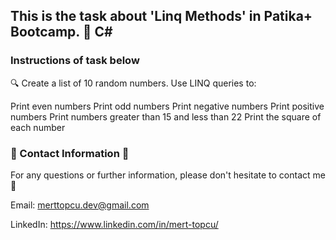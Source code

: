 ## This is the task about 'Linq Methods' in Patika+ Bootcamp. :notebook: C#

### Instructions of task below 

:mag: Create a list of 10 random numbers. Use LINQ queries to:

Print even numbers
Print odd numbers
Print negative numbers
Print positive numbers
Print numbers greater than 15 and less than 22
Print the square of each number

### :incoming_envelope: Contact Information :incoming_envelope:

For any questions or further information, please don't hesitate to contact me :pray:

Email: merttopcu.dev@gmail.com

LinkedIn: https://www.linkedin.com/in/mert-topcu/


